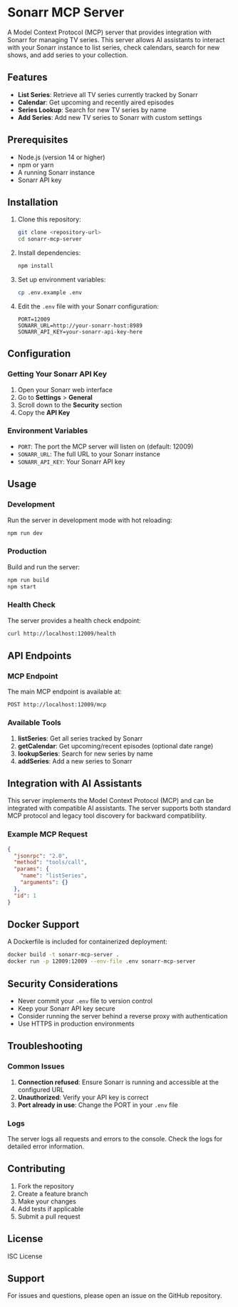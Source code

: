 # Sonarr MCP Server

A Model Context Protocol (MCP) server that provides integration with Sonarr for managing TV series. This server allows AI assistants to interact with your Sonarr instance to list series, check calendars, search for new shows, and add series to your collection.

## Features

- **List Series**: Retrieve all TV series currently tracked by Sonarr
- **Calendar**: Get upcoming and recently aired episodes
- **Series Lookup**: Search for new TV series by name
- **Add Series**: Add new TV series to Sonarr with custom settings

## Prerequisites

- Node.js (version 14 or higher)
- npm or yarn
- A running Sonarr instance
- Sonarr API key

## Installation

1. Clone this repository:
   ```bash
   git clone <repository-url>
   cd sonarr-mcp-server
   ```

2. Install dependencies:
   ```bash
   npm install
   ```

3. Set up environment variables:
   ```bash
   cp .env.example .env
   ```

4. Edit the `.env` file with your Sonarr configuration:
   ```env
   PORT=12009
   SONARR_URL=http://your-sonarr-host:8989
   SONARR_API_KEY=your-sonarr-api-key-here
   ```

## Configuration

### Getting Your Sonarr API Key

1. Open your Sonarr web interface
2. Go to **Settings** > **General**
3. Scroll down to the **Security** section
4. Copy the **API Key**

### Environment Variables

- `PORT`: The port the MCP server will listen on (default: 12009)
- `SONARR_URL`: The full URL to your Sonarr instance
- `SONARR_API_KEY`: Your Sonarr API key

## Usage

### Development

Run the server in development mode with hot reloading:

```bash
npm run dev
```

### Production

Build and run the server:

```bash
npm run build
npm start
```

### Health Check

The server provides a health check endpoint:

```bash
curl http://localhost:12009/health
```

## API Endpoints

### MCP Endpoint

The main MCP endpoint is available at:
```
POST http://localhost:12009/mcp
```

### Available Tools

1. **listSeries**: Get all series tracked by Sonarr
2. **getCalendar**: Get upcoming/recent episodes (optional date range)
3. **lookupSeries**: Search for new series by name
4. **addSeries**: Add a new series to Sonarr

## Integration with AI Assistants

This server implements the Model Context Protocol (MCP) and can be integrated with compatible AI assistants. The server supports both standard MCP protocol and legacy tool discovery for backward compatibility.

### Example MCP Request

```json
{
  "jsonrpc": "2.0",
  "method": "tools/call",
  "params": {
    "name": "listSeries",
    "arguments": {}
  },
  "id": 1
}
```

## Docker Support

A Dockerfile is included for containerized deployment:

```bash
docker build -t sonarr-mcp-server .
docker run -p 12009:12009 --env-file .env sonarr-mcp-server
```

## Security Considerations

- Never commit your `.env` file to version control
- Keep your Sonarr API key secure
- Consider running the server behind a reverse proxy with authentication
- Use HTTPS in production environments

## Troubleshooting

### Common Issues

1. **Connection refused**: Ensure Sonarr is running and accessible at the configured URL
2. **Unauthorized**: Verify your API key is correct
3. **Port already in use**: Change the PORT in your `.env` file

### Logs

The server logs all requests and errors to the console. Check the logs for detailed error information.

## Contributing

1. Fork the repository
2. Create a feature branch
3. Make your changes
4. Add tests if applicable
5. Submit a pull request

## License

ISC License

## Support

For issues and questions, please open an issue on the GitHub repository.